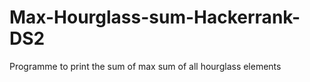 # Max-Hourglass-sum-Hackerrank-DS2
Programme to print the sum of max sum of all hourglass elements 
